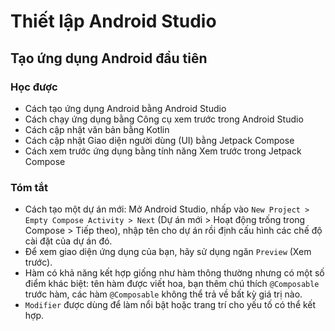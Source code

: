 Thiết lập Android Studio
=================

## Tạo ứng dụng Android đầu tiên
### **Học được**
- Cách tạo ứng dụng Android bằng Android Studio
- Cách chạy ứng dụng bằng Công cụ xem trước trong Android Studio
- Cách cập nhật văn bản bằng Kotlin
- Cách cập nhật Giao diện người dùng (UI) bằng Jetpack Compose
- Cách xem trước ứng dụng bằng tính năng Xem trước trong Jetpack Compose

### **Tóm tắt**
- Cách tạo một dự án mới: Mở Android Studio, nhấp vào `New Project > Empty Compose Activity > Next` (Dự án mới > Hoạt động trống trong Compose > Tiếp theo), nhập tên cho dự án rồi định cấu hình các chế độ cài đặt của dự án đó.
- Để xem giao diện ứng dụng của bạn, hãy sử dụng ngăn `Preview` (Xem trước).
- Hàm có khả năng kết hợp giống như hàm thông thường nhưng có một số điểm khác biệt: tên hàm được viết hoa, bạn thêm chú thích `@Composable` trước hàm, các hàm `@Composable` không thể trả về bất kỳ giá trị nào.
- `Modifier` được dùng để làm nổi bật hoặc trang trí cho yếu tố có thể kết hợp.